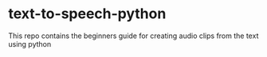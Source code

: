 # text-to-speech-python
This repo contains the beginners guide for creating audio clips from the text using python
